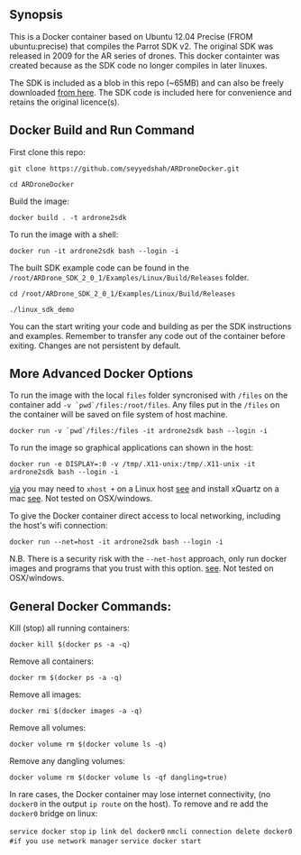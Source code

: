 ## Synopsis

This is a Docker container based on Ubuntu 12.04 Precise (FROM ubuntu:precise) that compiles the Parrot SDK v2. The original SDK was released in 2009 for the AR series of drones. This docker containter was created because as the SDK code no longer compiles in later linuxes.

The SDK is included as a blob in this repo (~65MB) and can also be freely downloaded [from here](http://developer.parrot.com/docs/SDK2/ARDrone_SDK_2_0_1.zip). The SDK code is included here for convenience and retains the original licence(s).

## Docker Build and Run Command

First clone this repo:

`git clone https://github.com/seyyedshah/ARDroneDocker.git`

`cd ARDroneDocker`

Build the image:

`docker build . -t ardrone2sdk`

To run the image with a shell:

`docker run -it ardrone2sdk bash --login -i`

The built SDK example code can be found in the `/root/ARDrone_SDK_2_0_1/Examples/Linux/Build/Releases` folder.

`cd /root/ARDrone_SDK_2_0_1/Examples/Linux/Build/Releases`

`./linux_sdk_demo`

You can the start writing your code and building as per the SDK instructions and examples. Remember to transfer any code out of the container before exiting. Changes are not persistent by default.

## More Advanced Docker Options

To run the image with the local `files` folder syncronised with `/files` on the container add ``-v `pwd`/files:/root/files``. Any files put in the `/files` on the container will be saved on file system of host machine.

``docker run -v `pwd`/files:/files -it ardrone2sdk bash --login -i``

To run the image so graphical applications can shown in the host:

`docker run -e DISPLAY=:0 -v /tmp/.X11-unix:/tmp/.X11-unix -it ardrone2sdk bash --login -i`

[via](http://fabiorehm.com/blog/2014/09/11/running-gui-apps-with-docker/) you may need to `xhost +` on a Linux host [see](http://stackoverflow.com/questions/28392949/running-chromium-inside-docker-gtk-cannot-open-display-0) and install xQuartz on a mac [see](https://fredrikaverpil.github.io/2016/07/31/docker-for-mac-and-gui-applications/). Not tested on OSX/windows.

To give the Docker container direct access to local networking, including the host's wifi connection:

`docker run --net=host -it ardrone2sdk bash --login -i`

N.B. There is a security risk with the `--net-host` approach, only run docker images and programs that you trust with this option. [see](https://github.com/fgg89/docker-ap/wiki/Container-access-to-wireless-network-interface). Not tested on OSX/windows.

## General Docker Commands:

Kill (stop) all running containers:

`docker kill $(docker ps -a -q)`

Remove all containers:

`docker rm $(docker ps -a -q)`

Remove all images:

`docker rmi $(docker images -a -q)`

Remove all volumes:

`docker volume rm $(docker volume ls -q)`

Remove any dangling volumes:

`docker volume rm $(docker volume ls -qf dangling=true)`

In rare cases, the Docker container may lose internet connectivity, (no `docker0` in the output `ip route` on the host). To remove and re add the `docker0` bridge on linux:

`service docker stop`
`ip link del docker0`
`nmcli connection delete docker0 #if you use network manager` 
`service docker start`
 


